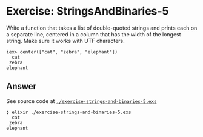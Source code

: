 # Exercise: StringsAndBinaries-5

Write a function that takes a list of double-quoted strings and prints each on a separate line, centered in a column that has the width of the longest string. Make sure it works with UTF characters.
```
iex> center(["cat", "zebra", "elephant"])
  cat
 zebra
elephant
```

## Answer

See source code at [`./exercise-strings-and-binaries-5.exs`](./exercise-strings-and-binaries-5.exs)

```
❯ elixir ./exercise-strings-and-binaries-5.exs 
  cat   
 zebra
elephant
```
